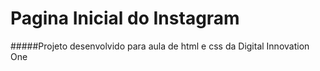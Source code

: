 # Pagina Inicial do Instagram

#####Projeto desenvolvido para aula de html e css da Digital Innovation One
